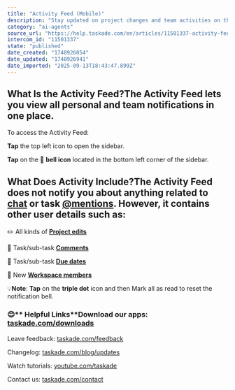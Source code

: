 ```yaml
---
title: "Activity Feed (Mobile)"
description: "Stay updated on project changes and team activities on the go."
category: "ai-agents"
source_url: "https://help.taskade.com/en/articles/11501337-activity-feed-mobile"
intercom_id: "11501337"
state: "published"
date_created: "1748926054"
date_updated: "1748926941"
date_imported: "2025-09-13T18:43:47.899Z"
---
```


## What Is the Activity Feed?The **Activity Feed** lets you view all personal and team notifications in one place.

To access the Activity Feed:

**Tap** the top left icon to open the sidebar.

**Tap** on the 🔔 **bell icon** located in the bottom left corner of the sidebar.

## What Does Activity Include?The Activity Feed **does not** notify you about anything related to **[chat](https://help.taskade.com/en/articles/11456740-chat-and-messaging-mobile)** or task **[@mentions](https://help.taskade.com/en/articles/8958438-assign-a-project-task)**. However, it contains other user details such as:

✏️ All kinds of **[Project edits](https://help.taskade.com/en/articles/8958560-create-a-project-mobile)**

💬 Task/sub-task **[Comments](https://help.taskade.com/en/articles/8958421-project-comments)**

📆 Task/sub-task **[Due dates](https://help.taskade.com/en/articles/8958574-set-a-due-date-mobile)**

👥 New **[Workspace members](https://help.taskade.com/en/articles/8958565-manage-a-workspace-mobile)**

💡**Note**: **Tap** on the **triple dot** icon and then Mark all as read to reset the notification bell.

### 😊** Helpful Links**Download our apps: [taskade.com/downloads](https://taskade.com/downloads)

Leave feedback: [taskade.com/feedback](https://taskade.com/feedback)

Changelog: [taskade.com/blog/updates](https://taskade.com/blog/updates)

Watch tutorials: [youtube.com/taskade](https://youtube.com/taskade)

Contact us: [taskade.com/contact](https://taskade.com/contact)